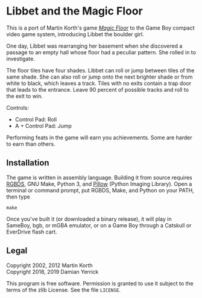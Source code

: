 Libbet and the Magic Floor
==========================
This is a port of Martin Korth's game _[Magic Floor]_ to the Game Boy
compact video game system, introducing Libbet the boulder girl.

One day, Libbet was rearranging her basement when she discovered
a passage to an empty hall whose floor had a peculiar pattern.
She rolled in to investigate.

The floor tiles have four shades. Libbet can roll or jump between
tiles of the same shade. She can also roll or jump onto the next
brighter shade or from white to black, which leaves a track.
Tiles with no exits contain a trap door that leads to the entrance.
Leave 90 percent of possible tracks and roll to the exit to win.

Controls:

- Control Pad: Roll
- A + Control Pad: Jump

Performing feats in the game will earn you achievements.  Some are
harder to earn than others.

Installation
------------
The game is written in assembly language.  Building it from source
requires [RGBDS], GNU Make, Python 3, and [Pillow] (Python Imaging
Library).  Open a terminal or command prompt, put RGBDS, Make, and
Python on your PATH, then type

    make

Once you've built it (or downloaded a binary release), it will play
in SameBoy, bgb, or mGBA emulator, or on a Game Boy through a
Catskull or EverDrive flash cart.

Legal
-----
Copyright 2002, 2012 Martin Korth  
Copyright 2018, 2019 Damian Yerrick

This program is free software.  Permission is granted to use it
subject to the terms of the zlib License.  See the file `LICENSE`.


[Magic Floor]: https://problemkaputt.de/magicflr.htm
[RGBDS]: https://github.com/rednex/rgbds
[Pillow]: https://pillow.readthedocs.io/
